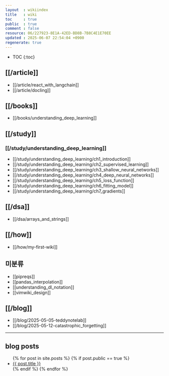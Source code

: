 ```yaml
---
layout  : wikiindex
title   : wiki
toc     : true
public  : true
comment : false
resource: 06/227923-8E1A-42ED-BD8B-7B8C4E1E70EE
updated : 2025-06-07 22:54:04 +0900
regenerate: true
---
```

* TOC
{:toc}


## [[/article]]
- [[/article/react_with_langchain]]
- [[/article/docling]]

## [[/books]]
- [[/books/understanding_deep_learning]]

## [[/study]]

### [[/study/understanding_deep_learning]]
- [[/study/understanding_deep_learning/ch1_introduction]]
- [[/study/understanding_deep_learning/ch2_supervised_learning]]
- [[/study/understanding_deep_learning/ch3_shallow_neural_networks]]
- [[/study/understanding_deep_learning/ch4_deep_neural_networks]]
- [[/study/understanding_deep_learning/ch5_loss_function]]
- [[/study/understanding_deep_learning/ch6_fitting_model]]
- [[/study/understanding_deep_learning/ch7_gradients]]

## [[/dsa]]
- [[/dsa/arrays_and_strings]]


## [[/how]]
- [[/how/my-first-wiki]]


## 미분류
- [[pipreqs]]
- [[pandas_interpolation]]
- [[understanding_dl_notation]]
- [[vimwiki_design]]


## [[/blog]]
- [[/blog/2025-05-05-teddynotelab]]
- [[/blog/2025-05-12-catastrophic_forgetting]]

---

## blog posts
<div>
    <ul>
{% for post in site.posts %}
    {% if post.public == true %}
        <li>
            <a class="post-link" href="{{ post.url | prepend: site.baseurl }}">
                {{ post.title }}
            </a>
        </li>
    {% endif %}
{% endfor %}
    </ul>
</div>

